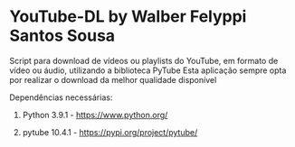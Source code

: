 # YouTube-DL by Walber Felyppi Santos Sousa
Script para download de vídeos ou playlists do YouTube, em formato de vídeo ou áudio, utilizando a biblioteca PyTube
Esta aplicação sempre opta por realizar o download da melhor qualidade disponível


Dependências necessárias:
1) Python 3.9.1  - https://www.python.org/

2) pytube 10.4.1 - https://pypi.org/project/pytube/

